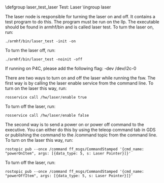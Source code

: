 \defgroup laser_test_laser Test: Laser
\ingroup laser

The laser node is responsible for turning the laser on and off. It contains a test program to do this. The program must be run on the llp. The executable should be found in armhf/bin and is called laser test. To turn the laser on, run:

    ./armhf/bin/laser_test -init -on

To turn the laser off, run:

    ./armhf/bin/laser_test -noinit -off

If running on P4C, please add the following flag: -dev /dev/i2c-0

There are two ways to turn on and off the laser while running the fsw. The first way is by calling the laser enable service from the command line. To turn on the laser this way, run: 

    rosservice call /hw/laser/enable true

To turn off the laser, run:

    rosservice call /hw/laser/enable false

The second way is to send a power on or power off command to the executive. You can either do this by using the teleop command tab in GDS or publishing the command to the /command topic from the command line. To turn on the laser this way, run:

    rostopic pub --once /command ff_msgs/CommandStamped '{cmd_name: "powerOnItem", args: [{data_type: 5, s: Laser Pointer}]}'

To turn off the laser, run:

    rostopic pub --once /command ff_msgs/CommandStamped '{cmd_name: "powerOffItem", args: [{data_type: 5, s: Laser Pointer}]}'
